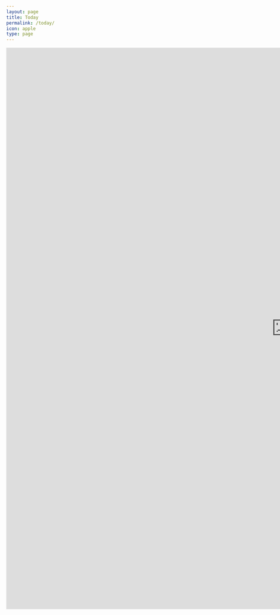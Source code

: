 ```yaml
---
layout: page
title: Today
permalink: /today/
icon: apple
type: page
---
```


<iframe frameborder="0" width="1500" height="1500" scrolling="yes" src="http://paper.7h365.com/Members/MemberIndex"></iframe>
